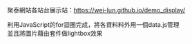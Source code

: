  聚泰網站各站台展示站：https://wei-lun.github.io/demo_display/ <br>
 
 利用JavaScript的for迴圈完成，將各資料料外用一個data.js管理<br>
 並且將圖片藉由套件做lightbox效果
